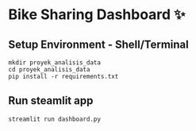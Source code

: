 # Bike Sharing Dashboard ✨

## Setup Environment - Shell/Terminal

```
mkdir proyek_analisis_data
cd proyek_analisis_data
pip install -r requirements.txt
```

## Run steamlit app

```
streamlit run dashboard.py
```
